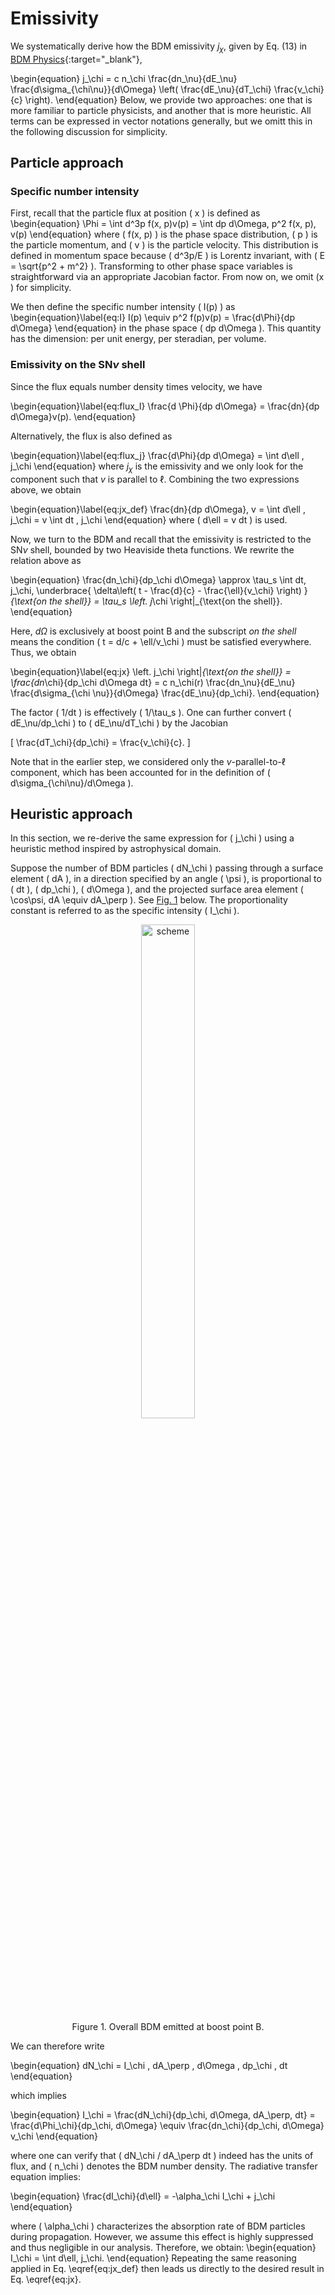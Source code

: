 <script>
window.MathJax = {
  tex: {
    tags: "ams"  // Auto-numbering, AMS based
  }
};
</script>

# Emissivity

We systematically derive how the BDM emissivity $j_\chi$, given by Eq. (13) in [BDM Physics](overview.md#emissivity-on-the-shell){:target="_blank"},

\begin{equation}
j_\chi = c n_\chi \frac{dn_\nu}{dE_\nu} \frac{d\sigma_{\chi\nu}}{d\Omega} \left( \frac{dE_\nu}{dT_\chi} \frac{v_\chi}{c} \right).
\end{equation} 
Below, we provide two approaches: one that is more familiar to particle physicists, and another that is more heuristic.
All terms can be expressed in vector notations generally, but we omitt this in the following discussion for simplicity.

## Particle approach

### Specific number intensity

First, recall that the particle flux at position \( x \) is defined as  
\begin{equation}
\Phi = \int d^3p f(x, p)v(p) = \int dp d\Omega\, p^2 f(x, p)\, v(p)
\end{equation}
where \( f(x, p) \) is the phase space distribution, \( p  \) is the particle momentum, and \( v \) is the particle velocity. 
This distribution is defined in momentum space because \( d^3p/E \) is Lorentz invariant, with \( E = \sqrt{p^2 + m^2} \).
Transforming to other phase space variables is straightforward via an appropriate Jacobian factor. From now on, we omit \(x \) for simplicity.

We then define the specific number intensity \( I(p) \) as  
\begin{equation}\label{eq:I}
I(p) \equiv p^2 f(p)v(p) = \frac{d\\Phi}{dp d\Omega}
\end{equation} 
in the phase space \( dp d\Omega \). This quantity has the dimension: per unit energy, per steradian, per volume.

### Emissivity on the SN$\nu$ shell

Since the flux equals number density times velocity, we have  

\begin{equation}\label{eq:flux_I}
\frac{d \Phi}{dp d\Omega} = \frac{dn}{dp d\Omega}v(p).
\end{equation}

Alternatively, the flux is also defined as  

\begin{equation}\label{eq:flux_j}
\frac{d\Phi}{dp d\Omega} = \int d\ell \, j_\chi
\end{equation}
where $j_\chi$ is the emissivity
and we only look for the component such that $v$ is parallel to $\ell$.
Combining the two expressions above, we obtain  

\begin{equation}\label{eq:jx_def}
\frac{dn}{dp d\Omega}\, v = \int d\ell \, j_\chi = v \int dt \, j_\chi
\end{equation} 
where \( d\ell = v dt \) is used.

Now, we turn to the BDM and recall that the emissivity is restricted to the SN$\nu$ shell, bounded by two Heaviside theta functions. We rewrite the relation above as  

\begin{equation}
\frac{dn_\chi}{dp_\chi d\Omega} \approx \tau_s \int dt\, j_\chi\, \underbrace{ \delta\left( t - \frac{d}{c} - \frac{\ell}{v_\chi} \right) }_{\text{on the shell}} = \tau_s \left. j_\chi \right|_{\text{on the shell}}.
\end{equation}

Here, $d\Omega$ is exclusively at boost point $\mathsf{B}$ and the subscript *on the shell* means the condition \( t = d/c + \ell/v_\chi \) must be satisfied everywhere. 
Thus, we obtain 

\begin{equation}\label{eq:jx}
\left. j_\chi \right|_{\text{on the shell}} = \frac{dn_\chi}{dp_\chi d\Omega dt} = c n_\chi(r) \frac{dn_\nu}{dE_\nu} \frac{d\sigma_{\chi \nu}}{d\Omega} \frac{dE_\nu}{dp_\chi}.
\end{equation}

The factor \( 1/dt \) is effectively \( 1/\tau_s \). 
One can further convert \( dE_\nu/dp_\chi \) to \( dE_\nu/dT_\chi \) by the Jacobian  

\[
\frac{dT_\chi}{dp_\chi} = \frac{v_\chi}{c}.
\]

Note that in the earlier step, we considered only the $v$-parallel-to-$\ell$ component, which has been accounted for in the definition of \( d\sigma_{\chi\nu}/d\Omega \).




## Heuristic approach

In this section, we re-derive the same expression for \( j_\chi \) using a heuristic method inspired by astrophysical domain. 

Suppose the number of BDM particles \( dN_\chi \) passing through a surface element \( dA \), in a direction specified by an angle \( \psi \), is proportional to \( dt \), \( dp_\chi \), \( d\Omega \), and the projected surface area element \( \cos\psi\, dA \equiv dA_\perp \). 
See [Fig. 1](#emissivity) below. 
The proportionality constant is referred to as the specific intensity \( I_\chi \).

<figure id="emissivity">
<center><img src="../../figs/emissivity.svg" alt="scheme" style="width: 45%;">
<figcaption>Figure 1. Overall BDM emitted at boost point B.
</figure>

We can therefore write

\begin{equation}
dN_\chi = I_\chi \, dA_\perp \, d\Omega \, dp_\chi \, dt
\end{equation}

which implies

\begin{equation}
I_\chi = \frac{dN_\chi}{dp_\chi\, d\Omega\, dA_\perp\, dt} = \frac{d\Phi_\chi}{dp_\chi\, d\Omega} \equiv \frac{dn_\chi}{dp_\chi\, d\Omega} v_\chi
\end{equation}

where one can verify that \( dN_\chi / dA_\perp dt \) indeed has the units of flux, and \( n_\chi \) denotes the BDM number density.
The radiative transfer equation implies:

\begin{equation}
\frac{dI_\chi}{d\ell} = -\alpha_\chi I_\chi + j_\chi
\end{equation}

where \( \alpha_\chi \) characterizes the absorption rate of BDM particles during propagation. However, we assume this effect is highly suppressed and thus negligible in our analysis. 
Therefore, we obtain:
\begin{equation}
I_\chi = \int d\ell\, j_\chi.
\end{equation}
Repeating the same reasoning applied in Eq. \eqref{eq:jx_def} then leads us directly to the desired result in Eq. \eqref{eq:jx}.
